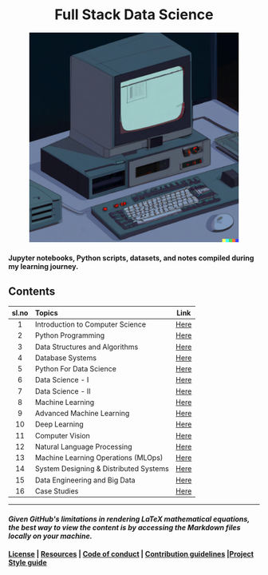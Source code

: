 <h1 align="center">Full Stack Data Science</h1>

<p align="center">
    <a href="https://github.com/kannanjayachandran/Full-Stack-Data-Science"><img src="Logo.png" alt="Logo" height=420></a>
</p>

#### Jupyter notebooks, Python scripts, datasets, and notes compiled during my learning journey.

## Contents

| sl.no | Topics                              |                               Link                                |
| :---: | :---------------------------------- | :---------------------------------------------------------------: |
|   1   | Introduction to Computer Science | [Here](./01.%20Introduction%20to%20Computer%20Science/Readme.md)     |
|   2   | Python Programming | [Here](./02.%20Python%20Programming/Readme.md)                                     |
|   3   | Data Structures and Algorithms | [Here](./03.%20Data%20Structures%20and%20Algorithms/Readme.md)         |
|   4   | Database Systems | [Here](./04.%20Database%20Systems/Readme.md)                                         |
|   5   | Python For Data Science | [Here](./05.%20Python%20for%20Data%20Science/Readme.md)                       |
|   6   | Data Science - I | [Here](./06.%20Data_Science-I/Readme.md)                                             |
|   7   | Data Science - II | [Here](./07.%20Data_Science-II/Readme.md)                                           |
|   8   | Machine Learning | [Here](./08.%20Machine%20Learning/Readme.md)                                         |
|   9   | Advanced Machine Learning | [Here](./09.%20Advanced%20Machine%20Learning/Readme.md)                     |
|  10   | Deep Learning | [Here](./10.%20Deep%20Learning/Readme.md)                                               |
|  11   | Computer Vision | [Here](./11.%20Computer%20Vision/Readme.md)                                           |
|  12   | Natural Language Processing | [Here](./12.%20Natural%20Language%20Processing/Readme.md)                 |
|  13   | Machine Learning Operations (MLOps) | [Here](./13.%20Machine%20Learning%20Operations/Readme.md)         |
|  14   | System Designing & Distributed Systems | [Here](./14.%20System%20Designing%20and%20Distributed%20Systems/Readme.md) |
|  15   | Data Engineering and Big Data | [Here](./15.%20Data%20Engineering/Readme.md)                             |
|  16   | Case Studies | [Here](./16.%20Case%20Studies/Readme.md)                                                  |

---

#### _Given GitHub's limitations in rendering LaTeX mathematical equations, the best way to view the content is by accessing the Markdown files locally on your machine._

**[License](LICENSE) | [Resources](Resources.md) | [Code of conduct](CODE_OF_CONDUCT.md) | [Contribution guidelines](CONTRIBUTING.md) |[Project Style guide](Style_Guide.md)**
